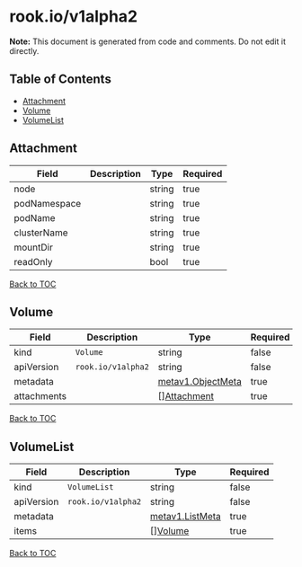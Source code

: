 # rook&#46;io/v1alpha2

**Note:** This document is generated from code and comments. Do not edit it directly.

## Table of Contents
* [Attachment](#attachment)
* [Volume](#volume)
* [VolumeList](#volumelist)

## Attachment



| Field | Description | Type | Required |
| ----- | ----------- | ---- | -------- |
| node |  | string | true |
| podNamespace |  | string | true |
| podName |  | string | true |
| clusterName |  | string | true |
| mountDir |  | string | true |
| readOnly |  | bool | true |

[Back to TOC](#table-of-contents)

## Volume



| Field | Description | Type | Required |
| ----- | ----------- | ---- | -------- |
| kind | `Volume` | string | false |
| apiVersion | `rook.io/v1alpha2` | string | false |
| metadata |  | [metav1.ObjectMeta](https://pkg.go.dev/k8s.io/apimachinery/pkg/apis/meta/v1#ObjectMeta) | true |
| attachments |  | [][Attachment](#attachment) | true |

[Back to TOC](#table-of-contents)

## VolumeList



| Field | Description | Type | Required |
| ----- | ----------- | ---- | -------- |
| kind | `VolumeList` | string | false |
| apiVersion | `rook.io/v1alpha2` | string | false |
| metadata |  | [metav1.ListMeta](https://pkg.go.dev/k8s.io/apimachinery/pkg/apis/meta/v1#ListMeta) | true |
| items |  | [][Volume](#volume) | true |

[Back to TOC](#table-of-contents)
